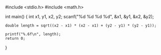 #include <stdio.h>
#include <math.h>

int main() {
    int x1, y1, x2, y2;
    scanf("%d %d %d %d", &x1, &y1, &x2, &y2);

    double length = sqrt((x2 - x1) * (x2 - x1) + (y2 - y1) * (y2 - y1));

    printf("%.6f\n", length);
    return 0;
}
